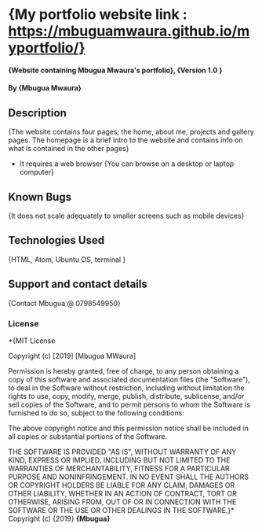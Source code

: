 # {My portfolio website link : https://mbuguamwaura.github.io/myportfolio/}
#### {Website containing Mbugua Mwaura's portfolio}, {Version 1.0 }
#### By **{Mbugua Mwaura}**
## Description
{The website contains four pages; the home, about me, projects and gallery pages. The homepage is a brief intro to the website and contains info on what is contained
  in the other pages}
* It requires a web browser
{You can browse on a desktop or laptop computer}
## Known Bugs
{It does not scale adequately to smaller screens such as mobile devices}
## Technologies Used
{HTML, Atom, Ubuntu OS, terminal }
## Support and contact details
{Contact Mbugua @ 0798549950}
### License
*{MIT License

Copyright (c) [2019] [Mbugua MWaura]

Permission is hereby granted, free of charge, to any person obtaining a copy
of this software and associated documentation files (the "Software"), to deal
in the Software without restriction, including without limitation the rights
to use, copy, modify, merge, publish, distribute, sublicense, and/or sell
copies of the Software, and to permit persons to whom the Software is
furnished to do so, subject to the following conditions:

The above copyright notice and this permission notice shall be included in all
copies or substantial portions of the Software.

THE SOFTWARE IS PROVIDED "AS IS", WITHOUT WARRANTY OF ANY KIND, EXPRESS OR
IMPLIED, INCLUDING BUT NOT LIMITED TO THE WARRANTIES OF MERCHANTABILITY,
FITNESS FOR A PARTICULAR PURPOSE AND NONINFRINGEMENT. IN NO EVENT SHALL THE
AUTHORS OR COPYRIGHT HOLDERS BE LIABLE FOR ANY CLAIM, DAMAGES OR OTHER
LIABILITY, WHETHER IN AN ACTION OF CONTRACT, TORT OR OTHERWISE, ARISING FROM,
OUT OF OR IN CONNECTION WITH THE SOFTWARE OR THE USE OR OTHER DEALINGS IN THE
SOFTWARE.}*
Copyright (c) {2019} **{Mbugua}**

